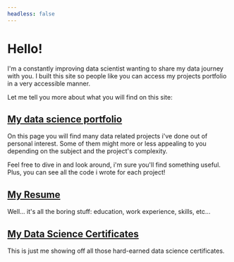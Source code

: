 ```yaml
---
headless: false
---
```

# Hello!

I'm a constantly improving data scientist wanting to share my data journey with you. I built this site so people like you can access my projects portfolio in a very accessible manner.

Let me tell you more about what you will find on this site:

## [ My data science portfolio](/portfolio/)

On this page you will find many data related projects i've done out of personal interest. Some of them might more or less appealing to you depending on the subject and the project's complexity.

Feel free to dive in and look around, i'm sure you'll find something useful. Plus, you can see all the code i wrote for each project!

## [My Resume](/resume/)

Well... it's all the boring stuff: education, work experience, skills, etc...

## [My Data Science Certificates](/certificates/)

This is just me showing off all those hard-earned data science certificates.